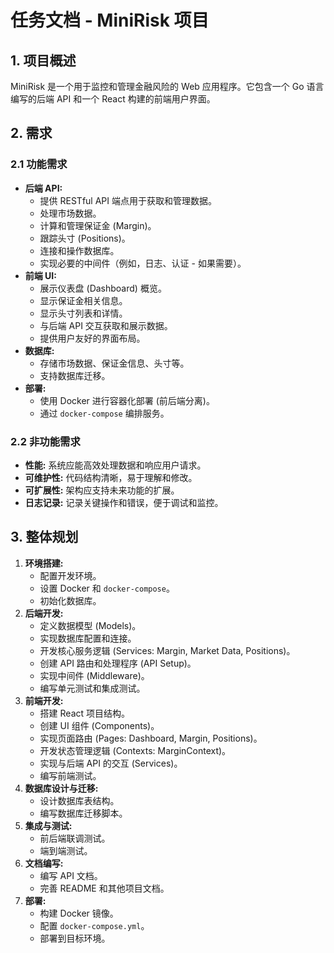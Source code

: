 # 任务文档 - MiniRisk 项目

## 1. 项目概述

MiniRisk 是一个用于监控和管理金融风险的 Web 应用程序。它包含一个 Go 语言编写的后端 API 和一个 React 构建的前端用户界面。

## 2. 需求

### 2.1 功能需求

*   **后端 API:**
    *   提供 RESTful API 端点用于获取和管理数据。
    *   处理市场数据。
    *   计算和管理保证金 (Margin)。
    *   跟踪头寸 (Positions)。
    *   连接和操作数据库。
    *   实现必要的中间件（例如，日志、认证 - 如果需要）。
*   **前端 UI:**
    *   展示仪表盘 (Dashboard) 概览。
    *   显示保证金相关信息。
    *   显示头寸列表和详情。
    *   与后端 API 交互获取和展示数据。
    *   提供用户友好的界面布局。
*   **数据库:**
    *   存储市场数据、保证金信息、头寸等。
    *   支持数据库迁移。
*   **部署:**
    *   使用 Docker 进行容器化部署 (前后端分离)。
    *   通过 `docker-compose` 编排服务。

### 2.2 非功能需求

*   **性能:** 系统应能高效处理数据和响应用户请求。
*   **可维护性:** 代码结构清晰，易于理解和修改。
*   **可扩展性:** 架构应支持未来功能的扩展。
*   **日志记录:** 记录关键操作和错误，便于调试和监控。

## 3. 整体规划

1.  **环境搭建:**
    *   配置开发环境。
    *   设置 Docker 和 `docker-compose`。
    *   初始化数据库。
2.  **后端开发:**
    *   定义数据模型 (Models)。
    *   实现数据库配置和连接。
    *   开发核心服务逻辑 (Services: Margin, Market Data, Positions)。
    *   创建 API 路由和处理程序 (API Setup)。
    *   实现中间件 (Middleware)。
    *   编写单元测试和集成测试。
3.  **前端开发:**
    *   搭建 React 项目结构。
    *   创建 UI 组件 (Components)。
    *   实现页面路由 (Pages: Dashboard, Margin, Positions)。
    *   开发状态管理逻辑 (Contexts: MarginContext)。
    *   实现与后端 API 的交互 (Services)。
    *   编写前端测试。
4.  **数据库设计与迁移:**
    *   设计数据库表结构。
    *   编写数据库迁移脚本。
5.  **集成与测试:**
    *   前后端联调测试。
    *   端到端测试。
6.  **文档编写:**
    *   编写 API 文档。
    *   完善 README 和其他项目文档。
7.  **部署:**
    *   构建 Docker 镜像。
    *   配置 `docker-compose.yml`。
    *   部署到目标环境。
